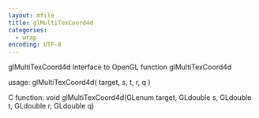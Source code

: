 ```yaml
---
layout: mfile
title: glMultiTexCoord4d
categories:
  - wrap
encoding: UTF-8
---
```


glMultiTexCoord4d  Interface to OpenGL function glMultiTexCoord4d

usage:  glMultiTexCoord4d( target, s, t, r, q )

C function:  void glMultiTexCoord4d(GLenum target, GLdouble s, GLdouble t, GLdouble r, GLdouble q)